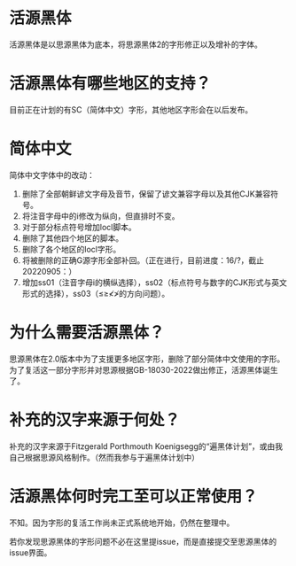 # 活源黑体
活源黑体是以思源黑体为底本，将思源黑体2的字形修正以及增补的字体。
# 活源黑体有哪些地区的支持？
目前正在计划的有SC（简体中文）字形，其他地区字形会在以后发布。
# 简体中文
简体中文字体中的改动：

1. 删除了全部朝鲜谚文字母及音节，保留了谚文兼容字母以及其他CJK兼容符号。
2. 将注音字母中的i修改为纵向，但直排时不变。
3. 对于部分标点符号增加locl脚本。
4. 删除了其他四个地区的脚本。
5. 删除了各个地区的locl字形。
6. 将被删除的正确G源字形全部补回。（正在进行，目前进度：16/?，截止20220905：）
7. 增加ss01（注音字母i的横纵选择），ss02（标点符号与数字的CJK形式与英文形式的选择），ss03（≤≥≮≯的方向问题）。

# 为什么需要活源黑体？
思源黑体在2.0版本中为了支援更多地区字形，删除了部分简体中文使用的字形。为了复活这一部分字形并对思源根据GB-18030-2022做出修正，活源黑体诞生了。
# 补充的汉字来源于何处？
补充的汉字来源于Fitzgerald Porthmouth Koenigsegg的“遍黑体计划”，或由我自己根据思源风格制作。（然而我参与于遍黑体计划中）
# 活源黑体何时完工至可以正常使用？
不知。因为字形的复活工作尚未正式系统地开始，仍然在整理中。

若你发现思源黑体的字形问题不必在这里提issue，而是直接提交至思源黑体的issue界面。
